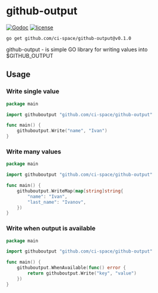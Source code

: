 # github-output

[![Godoc](http://img.shields.io/badge/godoc-reference-blue.svg?style=flat)](https://godoc.org/github.com/ci-space/github-output) [![license](http://img.shields.io/badge/license-MIT-red.svg?style=flat)](https://raw.githubusercontent.com/ci-space/github-output/master/LICENSE)

```
go get github.com/ci-space/github-output@v0.1.0
```

github-output - is simple GO library for writing values into $GITHUB_OUTPUT

## Usage

### Write single value

```go
package main

import githuboutput "github.com/ci-space/github-output"

func main() {
	githuboutput.Write("name", "Ivan")
}
```

### Write many values

```go
package main

import githuboutput "github.com/ci-space/github-output"

func main() {
	githuboutput.WriteMap(map[string]string{
		"name": "Ivan",
		"last_name": "Ivanov",
    })
}
```

### Write when output is available

```go
package main

import githuboutput "github.com/ci-space/github-output"

func main() {
	githuboutput.WhenAvailable(func() error {
        return githuboutput.Write("key", "value")
	})
}
```

